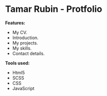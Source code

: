 # Tamar Rubin - Protfolio

**Features:**

- My CV.
- Introduction.
- My projects.
- My skills.
- Contact details.

**Tools used:**

- Html5
- SCSS
- CSS
- JavaScript
